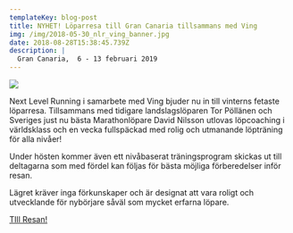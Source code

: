 ```yaml
---
templateKey: blog-post
title: NYHET! Löparresa till Gran Canaria tillsammans med Ving
img: /img/2018-05-30_nlr_ving_banner.jpg
date: 2018-08-28T15:38:45.739Z
description: |
  Gran Canaria,  6 - 13 februari 2019
---
```

![](/img/2018-05-30_nlr_ving_banner.jpg)

Next Level Running i samarbete med Ving bjuder nu in till vinterns fetaste löparresa. Tillsammans med tidigare landslagslöparen Tor Pöllänen och Sveriges just nu bästa Marathonlöpare David Nilsson utlovas löpcoaching i världsklass och en vecka fullspäckad med rolig och utmanande löpträning för alla nivåer!

Under hösten kommer även ett nivåbaserat träningsprogram skickas ut till deltagarna som med fördel kan följas för bästa möjliga förberedelser inför resan.

Lägret kräver inga förkunskaper och är designat att vara roligt och utvecklande för nybörjare såväl som mycket erfarna löpare.

[TIll Resan!](https://www.ving.se/traningsresor/next-level-running)
